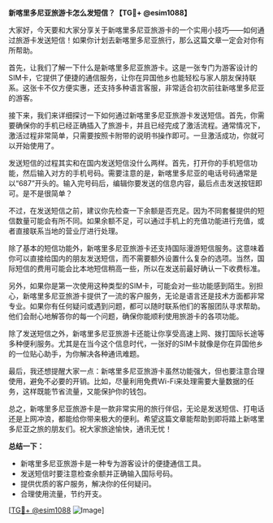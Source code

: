 **新喀里多尼亚旅游卡怎么发短信？【TG💪+ @esim1088】**

大家好，今天要和大家分享关于新喀里多尼亚旅游卡的一个实用小技巧——如何通过旅游卡发送短信！如果你计划去新喀里多尼亚旅行，那么这篇文章一定会对你有所帮助。

首先，让我们了解一下什么是新喀里多尼亚旅游卡。这是一张专门为游客设计的SIM卡，它提供了便捷的通信服务，让你在异国他乡也能轻松与家人朋友保持联系。这张卡不仅方便实惠，还支持多种语言客服，非常适合初次前往新喀里多尼亚的游客。

接下来，我们来详细探讨一下如何通过新喀里多尼亚旅游卡发送短信。首先，你需要确保你的手机已经正确插入了旅游卡，并且已经完成了激活流程。通常情况下，激活过程非常简单，只需要按照卡附带的说明书操作即可。一旦激活成功，你就可以开始使用了。

发送短信的过程其实和在国内发送短信没什么两样。首先，打开你的手机短信功能，然后输入对方的手机号码。需要注意的是，新喀里多尼亚的电话号码通常是以“687”开头的。输入完号码后，编辑你要发送的信息内容，最后点击发送按钮即可。是不是很简单？

不过，在发送短信之前，建议你先检查一下余额是否充足。因为不同套餐提供的短信数量可能会有所不同。如果余额不足，可以通过手机上的充值功能进行充值，或者直接联系当地的营业厅进行处理。

除了基本的短信功能外，新喀里多尼亚旅游卡还支持国际漫游短信服务。这意味着你可以直接给国内的朋友发送短信，而不需要额外设置什么复杂的选项。当然，国际短信的费用可能会比本地短信稍高一些，所以在发送前最好确认一下收费标准。

另外，如果你是第一次使用这种类型的SIM卡，可能会对一些功能感到陌生。别担心，新喀里多尼亚旅游卡提供了一流的客户服务，无论是语言还是技术方面都非常专业。如果你有任何疑问或遇到问题，都可以随时联系他们的客服团队寻求帮助。他们会耐心地解答你的每一个问题，确保你能顺利使用旅游卡的各项功能。

除了发送短信之外，新喀里多尼亚旅游卡还能让你享受高速上网、拨打国际长途等多种便利服务。尤其是在当今这个信息时代，一张好的SIM卡就像是你在异国他乡的一位贴心助手，为你解决各种通讯难题。

最后，我还想提醒大家一点：新喀里多尼亚旅游卡虽然功能强大，但也要注意合理使用，避免不必要的开销。比如，尽量利用免费Wi-Fi来处理需要大量数据的任务，这样既能节省流量，又能保护你的钱包。

总之，新喀里多尼亚旅游卡是一款非常实用的旅行伴侣，无论是发送短信、打电话还是上网冲浪，都能给你带来极大的便利。希望这篇文章能帮助到即将踏上新喀里多尼亚之旅的朋友们。祝大家旅途愉快，通讯无忧！

**总结一下：**
- 新喀里多尼亚旅游卡是一种专为游客设计的便捷通信工具。
- 发送短信时要注意检查余额并正确输入国际号码。
- 提供优质的客户服务，解决你的任何疑问。
- 合理使用流量，节约开支。

[[TG💪+ @esim1088](https://t.me/s/esim1088) ![Image](https://i.postimg.cc/4NQfJmqS/Snipaste-2025-05-13-00-14-12.png)]